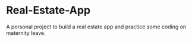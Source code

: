 # Real-Estate-App
A personal project to build a real estate app and practice some coding on maternity leave.
